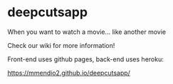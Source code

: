 ﻿# deepcutsapp
When you want to watch a movie... like another movie

Check our wiki for more information!

Front-end uses github pages, back-end uses heroku:

https://mmendio2.github.io/deepcutsapp/

